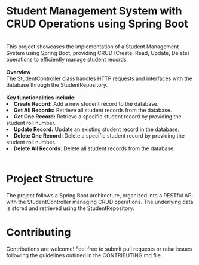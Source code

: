 # Student Management System with CRUD Operations using Spring Boot
<br>
This project showcases the implementation of a Student Management System using Spring Boot, providing CRUD (Create, Read, Update, Delete) operations to efficiently manage student records.
<br>
<br>
<b>Overview</b>
<br>
The StudentController class handles HTTP requests and interfaces with the database through the StudentRepository. 
<br>
<br>
<b>Key functionalities include:</b>
<br>
<li><b>Create Record:</b> Add a new student record to the database.</li>
<li><b>Get All Records:</b> Retrieve all student records from the database.</li>
<li><b>Get One Record:</b> Retrieve a specific student record by providing the student roll number.</li>
<li><b>Update Record:</b> Update an existing student record in the database.</li>
<li><b>Delete One Record:</b> Delete a specific student record by providing the student roll number.</li>
<li><b>Delete All Records:</b> Delete all student records from the database.</li>
<br>

# Project Structure
The project follows a Spring Boot architecture, organized into a RESTful API with the StudentController managing CRUD operations. The underlying data is stored and retrieved using the StudentRepository.

# Contributing
Contributions are welcome! Feel free to submit pull requests or raise issues following the guidelines outlined in the CONTRIBUTING.md file.
